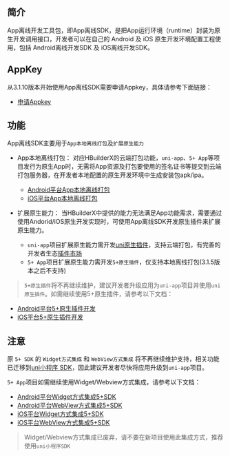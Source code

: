 ## 简介
App离线开发工具包，即App离线SDK，是把App运行环境（runtime）封装为原生开发调用接口，开发者可以在自己的 Android 及 iOS 原生开发环境配置工程使用，包括 Android离线开发SDK 及 iOS离线开发SDK。

## AppKey
从3.1.10版本开始使用App离线SDK需要申请Appkey，具体请参考下面链接：
+ [申请Appkey](/AppDocs/usesdk/appkey.md)
 
## 功能
App离线SDK主要用于`App本地离线打包`及`扩展原生能力`

- App本地离线打包：
对应HBuilderX的云端打包功能，`uni-app`、`5+ App`等项目发行为原生App时，无需将App资源及打包要使用的签名证书等提交到云端打包服务器，在开发者本地配置的原生开发环境中生成安装包apk/ipa。
  + [Android平台App本地离线打包](/AppDocs/usesdk/android.md)
  + [iOS平台App本地离线打包](/AppDocs/usesdk/ios.md)

- 扩展原生能力：
当HBuilderX中提供的能力无法满足App功能需求，需要通过使用Andorid/iOS原生开发实现时，可使用App离线SDK开发原生插件来扩展原生能力。
  + `uni-app`项目扩展原生能力需开发[uni原生插件](/NativePlugin/README.md)，支持云端打包，有完善的开发者生态[插件市场](https://ext.dcloud.net.cn/?cat1=5&cat2=51)
  + `5+ App`项目扩展原生能力需开发`5+原生插件`，仅支持本地离线打包(3.1.5版本之后不支持)

> `5+原生插件`将不再继续维护，建议开发者升级应用为`uni-app`项目并使用`uni原生插件`。如需继续使用5+原生插件，请参考以下文档：
- [Android平台5+原生插件开发](http://ask.dcloud.net.cn/article/66)
- [iOS平台5+原生插件开发](http://ask.dcloud.net.cn/article/67)



## 注意
原 `5+ SDK` 的 `Widget方式集成` 和 `WebView方式集成` 将不再继续维护支持，相关功能已迁移到[uni小程序 SDK](/README.md)，因此建议开发者尽快将应用升级到`uni-app`项目。

`5+ App`项目如需继续使用Widget/Webview方式集成，请参考以下文档：
- [Android平台Widget方式集成5+SDK](http://ask.dcloud.net.cn/article/81)
- [Android平台WebView方式集成5+SDK](http://ask.dcloud.net.cn/article/80)
- [iOS平台Widget方式集成5+SDK](http://ask.dcloud.net.cn/article/84)
- [iOS平台WebView方式集成5+SDK](http://ask.dcloud.net.cn/article/83)

>  Widget/Webview方式集成已废弃，请不要在新项目使用此集成方式，推荐使用`uni小程序SDK`
